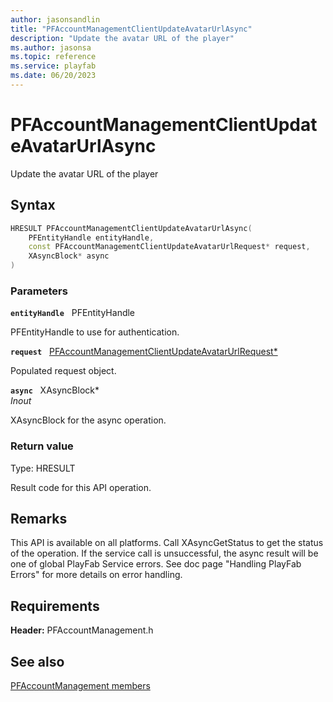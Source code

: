 ```yaml
---
author: jasonsandlin
title: "PFAccountManagementClientUpdateAvatarUrlAsync"
description: "Update the avatar URL of the player"
ms.author: jasonsa
ms.topic: reference
ms.service: playfab
ms.date: 06/20/2023
---
```


# PFAccountManagementClientUpdateAvatarUrlAsync  

Update the avatar URL of the player  

## Syntax  
  
```cpp
HRESULT PFAccountManagementClientUpdateAvatarUrlAsync(  
    PFEntityHandle entityHandle,  
    const PFAccountManagementClientUpdateAvatarUrlRequest* request,  
    XAsyncBlock* async  
)  
```  
  
### Parameters  
  
**`entityHandle`** &nbsp; PFEntityHandle  
  
PFEntityHandle to use for authentication.  
  
**`request`** &nbsp; [PFAccountManagementClientUpdateAvatarUrlRequest*](../../pfaccountmanagementtypes/structs/pfaccountmanagementclientupdateavatarurlrequest.md)  
  
Populated request object.  
  
**`async`** &nbsp; XAsyncBlock*  
*_Inout_*  
  
XAsyncBlock for the async operation.  
  
  
### Return value
Type: HRESULT
  
Result code for this API operation.
  
## Remarks  
  
This API is available on all platforms. Call XAsyncGetStatus to get the status of the operation. If the service call is unsuccessful, the async result will be one of global PlayFab Service errors. See doc page "Handling PlayFab Errors" for more details on error handling.
  
## Requirements  
  
**Header:** PFAccountManagement.h
  
## See also  
[PFAccountManagement members](../pfaccountmanagement_members.md)  

  
  
